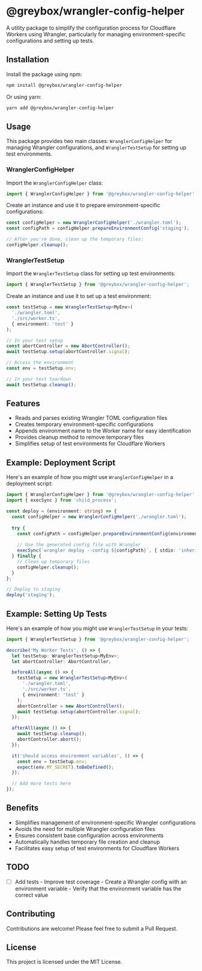 # @greybox/wrangler-config-helper

A utility package to simplify the configuration process for Cloudflare Workers using Wrangler, particularly for managing environment-specific configurations and setting up tests.

## Installation

Install the package using npm:

```bash
npm install @greybox/wrangler-config-helper
```

Or using yarn:

```bash
yarn add @greybox/wrangler-config-helper
```

## Usage

This package provides two main classes: `WranglerConfigHelper` for managing Wrangler configurations, and `WranglerTestSetup` for setting up test environments.

### WranglerConfigHelper

Import the `WranglerConfigHelper` class:

```ts
import { WranglerConfigHelper } from '@greybox/wrangler-config-helper';
```

Create an instance and use it to prepare environment-specific configurations:

```ts
const configHelper = new WranglerConfigHelper('./wrangler.toml');
const configPath = configHelper.prepareEnvironmentConfig('staging');

// After you're done, clean up the temporary files:
configHelper.cleanup();
```

### WranglerTestSetup

Import the `WranglerTestSetup` class for setting up test environments:

```ts
import { WranglerTestSetup } from '@greybox/wrangler-config-helper';
```

Create an instance and use it to set up a test environment:

```ts
const testSetup = new WranglerTestSetup<MyEnv>(
  './wrangler.toml',
  './src/worker.ts',
  { environment: 'test' }
);

// In your test setup
const abortController = new AbortController();
await testSetup.setup(abortController.signal);

// Access the environment
const env = testSetup.env;

// In your test teardown
await testSetup.cleanup();
```

## Features

- Reads and parses existing Wrangler TOML configuration files
- Creates temporary environment-specific configurations
- Appends environment name to the Worker name for easy identification
- Provides cleanup method to remove temporary files
- Simplifies setup of test environments for Cloudflare Workers

## Example: Deployment Script

Here's an example of how you might use `WranglerConfigHelper` in a deployment script:

```ts
import { WranglerConfigHelper } from '@greybox/wrangler-config-helper';
import { execSync } from 'child_process';

const deploy = (environment: string) => {
  const configHelper = new WranglerConfigHelper('./wrangler.toml');
  
  try {
    const configPath = configHelper.prepareEnvironmentConfig(environment);
    
    // Use the generated config file with Wrangler
    execSync(`wrangler deploy --config ${configPath}`, { stdio: 'inherit' });
  } finally {
    // Clean up temporary files
    configHelper.cleanup();
  }
};

// Deploy to staging
deploy('staging');
```

## Example: Setting Up Tests

Here's an example of how you might use `WranglerTestSetup` in your tests:

```ts
import { WranglerTestSetup } from '@greybox/wrangler-config-helper';

describe('My Worker Tests', () => {
  let testSetup: WranglerTestSetup<MyEnv>;
  let abortController: AbortController;

  beforeAll(async () => {
    testSetup = new WranglerTestSetup<MyEnv>(
      './wrangler.toml',
      './src/worker.ts',
      { environment: 'test' }
    );
    abortController = new AbortController();
    await testSetup.setup(abortController.signal);
  });

  afterAll(async () => {
    await testSetup.cleanup();
    abortController.abort();
  });

  it('should access environment variables', () => {
    const env = testSetup.env;
    expect(env.MY_SECRET).toBeDefined();
  });

  // Add more tests here
});
```

## Benefits

- Simplifies management of environment-specific Wrangler configurations
- Avoids the need for multiple Wrangler configuration files
- Ensures consistent base configuration across environments
- Automatically handles temporary file creation and cleanup
- Facilitates easy setup of test environments for Cloudflare Workers

## TODO

- [ ] Add tests
      - Improve test coverage
      - Create a Wrangler config with an environment variable
      - Verify that the environment variable has the correct value

## Contributing

Contributions are welcome! Please feel free to submit a Pull Request.

## License

This project is licensed under the MIT License.
